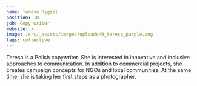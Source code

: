 ```yaml
---
name: Teresa Rygiel
position: 10
job: Copy writer
website: x
image: /src/_assets/images/uploads/9_teresa_purple.png
tags: collective
---
```


Teresa is a Polish copywriter. She is interested in innovative and inclusive approaches to communication. In addition to commercial projects, she creates campaign concepts for NGOs and local communities. At the same time, she is taking her first steps as a photographer.
